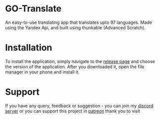 # GO-Translate
An easy-to-use translating app that translates upto 97 languages. Made using the Yandex Api, and built using thunkable (Advanced Scratch).

# Installation
To install the application, simply navigate to the [release page](https://github.com/solomonshalom/GO-Translate/releases) and choose the version of the application. After you downloaded it, open the file manager in your phone and install it.

# Support
If you have any query, feedback or suggestion - you can join my [discord server](https://discord.gg/h7nxy9vHu8) or you can support this project in [patreon](https://patreon.com/solomonlijo)
thank you to visit

